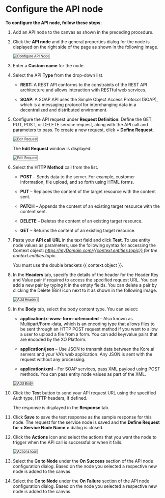# Configure the API node

**To configure the API node, follow these steps**:

1. Add an API node to the canvas as shown in the preceding procedure.
2. Click the **API node** and the general properties dialog for the node is displayed on the right side of the page as shown in the following image.

    <img src="../image/configure-api-node.png" alt="Configure API Node" title="Configure API Node" style="border: 1px solid gray; zoom:80%;">

1. Enter a **Custom name** for the node.
2. Select the API **Type** from the drop-down list.

    * **REST:** A REST API conforms to the constraints of the REST API architecture and allows interaction with RESTful web services.


    * **SOAP**: A SOAP API uses the Simple Object Access Protocol (SOAP), which is a messaging protocol for interchanging data in a decentralized and distributed environment.

1. Configure the API request under **Request Definition**. Define the GET, PUT, POST, or DELETE service request, along with the API call and parameters to pass. To create a new request, click **+ Define Request**.

    <img src="../image/define-request.png" alt="Edit Request" title="Edit Request" style="border: 1px solid gray; zoom:80%;">

    The **Edit Request** window is displayed.

    <img src="../image/edit-request.png" alt="Edit Request" title="Edit Request" style="border: 1px solid gray; zoom:80%;">

1. Select the **HTTP Method** call from the list.

    * **POST** – Sends data to the server. For example, customer information, file upload, and so forth using HTML forms.


    * **PUT** – Replaces the content of the target resource with the content sent.


    * **PATCH** – Appends the content of an existing target resource with the content sent.


    * **DELETE** – Deletes the content of an existing target resource.


    * **GET** – Returns the content of an existing target resource.

1. Paste your **API call URL** in the text field and click **Test**. To use entity node values as parameters, use the following syntax for accessing the Context object: _https://myDomain.com/{{context.entities.topic}} for the context.entities.topic_.

    You must use the double brackets {{ context.object }}.

1. In the **Headers** tab, specify the details of the header for the Header Key and Value pair if required to access the specified request URL. You can add a new pair by typing it in the empty fields. You can delete a pair by clicking the Delete (Bin) icon next to it as shown in the following image.

    <img src="../image/add-headers.png" alt="Add Headers" title="Add Headers" style="border: 1px solid gray; zoom:80%;">

1. In the **Body** tab, select the body content type. You can select:

    * **application/x-www-form-urlencoded** – Also known as Multipart/Form-data, which is an encoding type that allows files to be sent through an HTTP POST request method if you want to allow a user to upload a file from a form. You can add key/value pairs that are encoded by the XO Platform.


    * **application/json** – Use JSON to transmit data between the Kore.ai servers and your VA’s web application. Any JSON is sent with the request without any processing.


    * **application/xml** – For SOAP services, pass XML payload using POST methods. You can pass entity node values as part of the XML.

    <img src="../image/add-body.png" alt="Add Body" title="Add Body" style="border: 1px solid gray; zoom:80%;">

1. Click the **Test** button to send your API request URL using the specified Auth type, HTTP headers, if defined.

    The response is displayed in the **Response** tab.

1. Click **Save** to save the test response as the sample response for this node. The request for the service node is saved and the **Define Request for &lt; Service Node Name >** dialog is closed.
2. Click the **Actions** icon and select the actions that you want the node to trigger when the API call is successful or when it fails.

    <img src="../image/actions-icon.png" alt="Actions Icon" title="Actions Icon" style="border: 1px solid gray; zoom:80%;">
    
1. Select the **Go to Node** under the **On Success** section of the API node configuration dialog. Based on the node you selected a respective new node is added to the canvas.
2. Select the **Go to Node** under the **On Failure** section of the API node configuration dialog. Based on the node you selected a respective new node is added to the canvas.